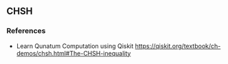 
## CHSH

### References
- Learn Qunatum Computation using Qiskit
https://qiskit.org/textbook/ch-demos/chsh.html#The-CHSH-inequality
